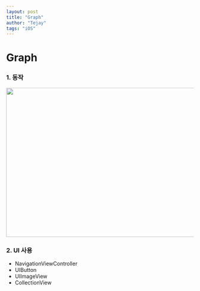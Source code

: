 ```yaml
---
layout: post
title: "Graph"
author: "Tejay"
tags: "iOS"
---
```


# Graph

### 1. 동작

<img src="https://simajune.github.io/img/posting/Graph.gif" width="600px" height="400px"/>


### 2. UI 사용

- NavigationViewController
- UIButton
- UIImageView
- CollectionView
